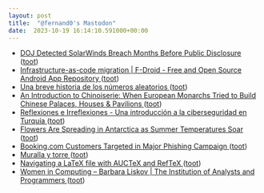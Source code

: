 ```yaml
---
layout: post
title:  "@fernand0's Mastodon"
date:  2023-10-19 16:14:10.591000+00:00
---
```

*  [DOJ Detected SolarWinds Breach Months Before Public Disclosure ](https://www.wired.com/story/solarwinds-hack-public-disclosure) ([toot](https://mastodon.social/@fernand0/111262567666627223))
*  [Infrastructure-as-code migration \| F-Droid - Free and Open Source Android App Repository ](https://f-droid.org/2023/10/02/infrastructure-as-code-migration.htm) ([toot](https://mastodon.social/@fernand0/111262327283596887))
*  [Una breve historia de los números aleatorios ](https://fernand0.github.io//historia-numeros-aleatorios) ([toot](https://mastodon.social/@fernand0/111262198120826048))
*  [An Introduction to Chinoiserie: When European Monarchs Tried to Build Chinese Palaces, Houses & Pavilions ](https://www.openculture.com/2023/09/an-introduction-to-chinoiserie.htm) ([toot](https://mastodon.social/@fernand0/111262185621737528))
*  [
         Reflexiones e Irreflexiones - Una introducción a la ciberseguridad en Turquía
       ](http://fernand0.blogalia.com//historias/7876) ([toot](https://mastodon.social/@fernand0/111262005373165500))
*  [Flowers Are Spreading in Antarctica as Summer Temperatures Soar ](https://www.sciencealert.com/flowers-are-spreading-in-antarctica-as-summer-temperatures-soa) ([toot](https://mastodon.social/@fernand0/111261983322200318))
*  [Booking.com Customers Targeted in Major Phishing Campaign ](https://www.infosecurity-magazine.com/news/bookingcom-customers-targeted) ([toot](https://mastodon.social/@fernand0/111261722568074513))
*  [Muralla y torre ](https://www.flickr.com/photos/fernand0/53267118546) ([toot](https://mastodon.social/@fernand0/111261518588538205))
*  [Navigating a LaTeX file with AUCTeX and RefTeX ](https://www.johndcook.com/blog/2023/09/23/navigating-latex) ([toot](https://mastodon.social/@fernand0/111261468458243923))
*  [Women in Computing – Barbara Liskov \| The Institution of Analysts and Programmers ](https://www.iap.org.uk/main/women-in-computing-barbara-liskov) ([toot](https://mastodon.social/@fernand0/111261170978848043))
